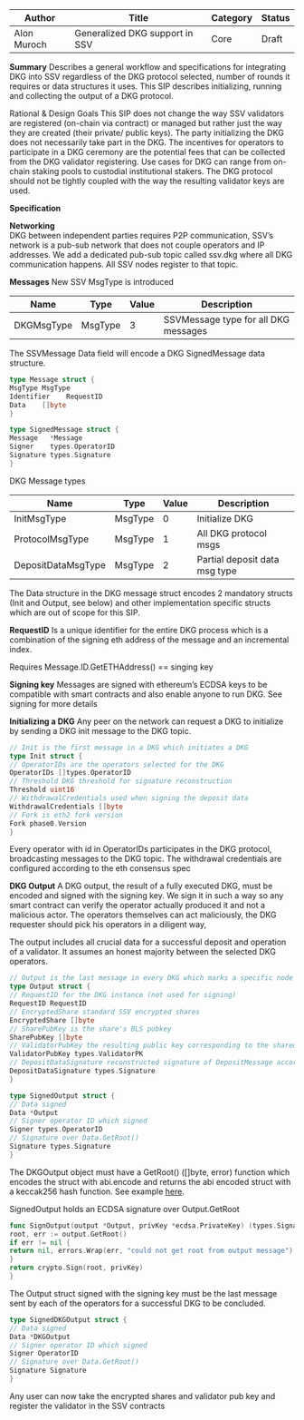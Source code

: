 | Author      | Title                          | Category | Status |
|-------------|--------------------------------|----------|--------|
| Alon Muroch | Generalized DKG support in SSV | Core     | Draft  |

**Summary**
Describes a general workflow and specifications for integrating DKG into SSV regardless of the DKG protocol selected, number of rounds it requires or data structures it uses.
This SIP describes initializing, running and collecting the output of a DKG protocol.

Rational & Design Goals
This SIP does not change the way SSV validators are registered (on-chain via contract) or managed but rather just the way they are created (their private/ public keys).
The party initializing the DKG does not necessarily take part in the DKG.
The incentives for operators to participate in a DKG ceremony are the potential fees that can be collected from the DKG validator registering.
Use cases for DKG can range from on-chain staking pools to custodial institutional stakers. The DKG protocol should not be tightly coupled with the way the resulting validator keys are used.

**Specification**

**Networking**  
DKG between independent parties requires P2P communication, SSV’s network is a pub-sub network that does not couple operators and IP addresses.
We add a dedicated pub-sub topic called ssv.dkg where all DKG communication happens.
All SSV nodes register to that topic.

**Messages**
New SSV MsgType is introduced

| Name       | Type    | Value | Description                          |
|------------|---------|-------|--------------------------------------|
| DKGMsgType | MsgType | 3     | SSVMessage type for all DKG messages |

The SSVMessage Data field will encode a DKG SignedMessage data structure. 

```go
type Message struct {
MsgType MsgType
Identifier    RequestID
Data    []byte
}

type SignedMessage struct {
Message   *Message
Signer    types.OperatorID
Signature types.Signature
}
```

DKG Message types

| Name               | Type    | Value | Description                   |
|--------------------|---------|-------|-------------------------------|
| InitMsgType        | MsgType | 0     | Initialize DKG                |
| ProtocolMsgType    | MsgType | 1     | All DKG protocol msgs         |
| DepositDataMsgType | MsgType | 2     | Partial deposit data msg type |

The Data structure in the DKG message struct encodes 2 mandatory structs (Init and Output, see below) and other implementation specific structs which are out of scope for this SIP.

**RequestID**
Is a unique identifier for the entire DKG process which is a combination of the signing eth address of the message and an incremental index.

Requires Message.ID.GetETHAddress() == singing key

**Signing key**
Messages are signed with ethereum’s ECDSA keys to be compatible with smart contracts and also enable anyone to run DKG.
See signing for more details

**Initializing a DKG**
Any peer on the network can request a DKG to initialize by sending a DKG init message to the DKG topic.

```go
// Init is the first message in a DKG which initiates a DKG
type Init struct {
// OperatorIDs are the operators selected for the DKG
OperatorIDs []types.OperatorID
// Threshold DKG threshold for signature reconstruction
Threshold uint16
// WithdrawalCredentials used when signing the deposit data
WithdrawalCredentials []byte
// Fork is eth2 fork version
Fork phase0.Version
}

```

Every operator with id in OperatorIDs participates in the DKG protocol, broadcasting messages to the DKG topic.
The withdrawal credentials are configured according to the eth consensus spec

**DKG Output**
A DKG output, the result of a fully executed DKG, must be encoded and signed with the signing key.
We sign it in such a way so any smart contract can verify the operator actually produced it and not a malicious actor.
The operators themselves can act maliciously, the DKG requester should pick his operators in a diligent way,

The output includes all crucial data for a successful deposit and operation of a validator. It assumes an honest majority between the selected DKG operators.

```go
// Output is the last message in every DKG which marks a specific node's end of process
type Output struct {
// RequestID for the DKG instance (not used for signing)
RequestID RequestID
// EncryptedShare standard SSV encrypted shares
EncryptedShare []byte
// SharePubKey is the share's BLS pubkey
SharePubKey []byte
// ValidatorPubKey the resulting public key corresponding to the shared private key
ValidatorPubKey types.ValidatorPK
// DepositDataSignature reconstructed signature of DepositMessage according to eth2 spec
DepositDataSignature types.Signature
}

type SignedOutput struct {
// Data signed
Data *Output
// Signer operator ID which signed
Signer types.OperatorID
// Signature over Data.GetRoot()
Signature types.Signature
}

```

The DKGOutput object must have a GetRoot() ([]byte, error) function which encodes the struct with abi.encode and returns the abi encoded struct with a keccak256 hash function.
See example [here](https://gist.github.com/alonmuroch/38a7c4f3360887e6aebde0cdc3d82fc8).

SignedOutput holds an ECDSA signature over Output.GetRoot

```go
func SignOutput(output *Output, privKey *ecdsa.PrivateKey) (types.Signature, error) {
root, err := output.GetRoot()
if err != nil {
return nil, errors.Wrap(err, "could not get root from output message")
}
return crypto.Sign(root, privKey)
}
```

The Output struct signed with the signing key must be the last message sent by each of the operators for a successful DKG to be concluded. 

```go
type SignedDKGOutput struct {
// Data signed
Data *DKGOutput
// Signer operator ID which signed
Signer OperatorID
// Signature over Data.GetRoot()
Signature Signature
}

```

Any user can now take the encrypted shares and validator pub key and register the validator in the SSV contracts